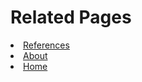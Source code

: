 
# Related Pages
<li><a href="references.md">References</a></li>
<li><a href="README.md">About</a></li>
<li><a href="index.html">Home</a></li>
